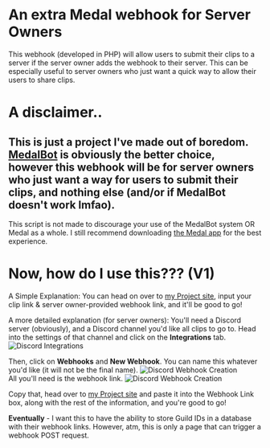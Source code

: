 # An extra Medal webhook for Server Owners
This webhook (developed in PHP) will allow users to submit their clips to a server if the server owner adds the webhook to their server.
This can be especially useful to server owners who just want a quick way to allow their users to share clips.
# A disclaimer..
This is just a project I've made out of boredom. [MedalBot](https://medal.tv/medalbot) is obviously the better choice, however this webhook will be for server owners who just want a way for users to submit their clips, and nothing else (and/or if MedalBot doesn't work lmfao).
--
This script is not made to discourage your use of the MedalBot system OR Medal as a whole. I still recommend downloading [the Medal app](https://medal.tv/) for the best experience.

# Now, how do I use this??? (V1)
A Simple Explanation: You can head on over to [my Project site](https://site.plaguecraft.xyz/projects/medalclipwebhook/index.html), input your clip link & server owner-provided webhook link, and it'll be good to go!

A more detailed explanation (for server owners): You'll need a Discord server (obviously), and a Discord channel you'd like all clips to go to.
Head into the settings of that channel and click on the **Integrations** tab. 
![Discord Integrations](https://github.com/awexxx/medal-clip-webhook/blob/main/images/discord-integration-settings.png)

Then, click on **Webhooks** and **New Webhook**. You can name this whatever you'd like (it will not be the final name). 
![Discord Webhook Creation](https://github.com/awexxx/medal-clip-webhook/blob/main/images/create-webhook.png)
<br>All you'll need is the webhook link. 
![Discord Webhook Creation](https://github.com/awexxx/medal-clip-webhook/blob/main/images/copy-webhk-url.png)

Copy that, head over to [my Project site](https://site.plaguecraft.xyz/projects/medalclipwebhook/index.html) and paste it into the Webhook Link box, along with the rest of the information, and you're good to go!

**Eventually** - I want this to have the ability to store Guild IDs in a database with their webhook links. However, atm, this is only a page that can trigger a webhook POST request.

